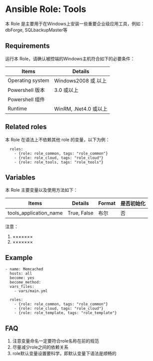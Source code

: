 Ansible Role: Tools
=========

本 Role 是主要用于在Windows上安装一些重要企业级应用工具，例如：dbForge, SQLbackupMaster等

## Requirements

运行本 Role，请确认被控端的Windows主机符合如下的必要条件：

| **Items**      | **Details** |
| ------------------| ------------------|
| Operating system | Windows2008 或 以上|
| Powershell 版本 | 3.0 或以上  |
| Powershell 组件 |    |
| Runtime | WinRM, .Net4.0 或以上|


## Related roles

本 Role 在语法上不依赖其他 role 的变量，以下为例：

```
  roles:
    - {role: role_common, tags: "role_common"}
    - {role: role_cloud, tags: "role_cloud"}
    - {role: role_tools, tags: "role_tools"}
```


## Variables

本 Role 主要变量以及使用方法如下：

| **Items**      | **Details** | **Format**  | **是否初始化** |
| ------------------| ------------------|-----|-----|
| tools_application_name | True, False | 布尔 | 否 |

注意： 

1. ×××××××
2. ×××××××

## Example

```
- name: Memcached
  hosts: all
  become: yes
  become_method: 
  vars_files:
    - vars/main.yml 

  roles:
    - {role: role_common, tags: "role_common"}
    - {role: role_cloud, tags: "role_cloud"}
    - {role: role_template, tags: "role_template"}
```

## FAQ

1. 注意变量命名一定要符合role名称在前的规范
2. 尽量减少role之间的依赖关系
3. role默认变量设置要科学，即默认变量下语法是顺畅的